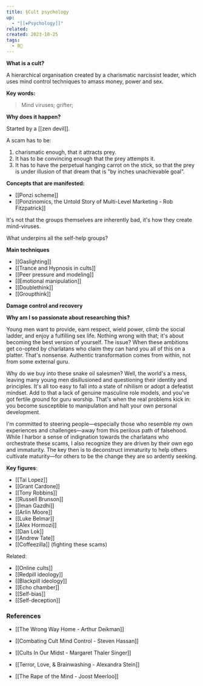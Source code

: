 ```yaml
---
title: §Cult psychology
up:
  - "[[⎈Psychology]]"
related: 
created: 2023-10-25
tags:
  - 0🌲
---
```

**What is a cult?**

A hierarchical organisation created by a charismatic narcissist leader, which uses mind control techniques to amass money, power and sex.

**Key words:** 

> Mind viruses; grifter;



**Why does it happen?**

Started by a [[zen devil]].

A scam has to be: 
1. charismatic enough, that it attracts prey. 
2. It has to be convincing enough that the prey attempts it. 
3. It has to have the perpetual hanging carrot on the stick, so that the prey is under illusion of that dream that is "by inches unachievable goal".

**Concepts that are manifested:**

- [[Ponzi scheme]]
- [[Ponzinomics, the Untold Story of Multi-Level Marketing - Rob Fitzpatrick]]

It's not that the groups themselves are inherently bad, it's how they create mind-viruses.

What underpins all the self-help groups?

**Main techniques**

- [[Gaslighting]]
- [[Trance and Hypnosis in cults]]
- [[Peer pressure and modeling]]
- [[Emotional manipulation]]
- [[Doublethink]]
- [[Groupthink]]

**Damage control and recovery**


**Why am I so passionate about researching this?**

Young men want to provide, earn respect, wield power, climb the social ladder, and enjoy a fulfilling sex life. Nothing wrong with that; it's about becoming the best version of yourself. The issue? When these ambitions get co-opted by charlatans who claim they can hand you all of this on a platter. That's nonsense. Authentic transformation comes from within, not from some external guru.

Why do we buy into these snake oil salesmen? Well, the world's a mess, leaving many young men disillusioned and questioning their identity and principles. It's all too easy to fall into a state of nihilism or adopt a defeatist mindset. Add to that a lack of genuine masculine role models, and you've got fertile ground for guru worship. That's when the real problems kick in: you become susceptible to manipulation and halt your own personal development.

I'm committed to steering people—especially those who resemble my own experiences and challenges—away from this perilous path of falsehood. While I harbor a sense of indignation towards the charlatans who orchestrate these scams, I also recognize they are driven by their own ego and immaturity. The key then is to deconstruct immaturity to help others cultivate maturity—for others to be the change they are so ardently seeking.

**Key figures**:

- [[Tai Lopez]]
- [[Grant Cardone]]
- [[Tony Robbins]]
- [[Russell Brunson]]
- [[Iman Gazdhi]]
- [[Arlin Moore]]
- [[Luke Belmar]]
- [[Alex Hormozi]]
- [[Dan Lok]]
- [[Andrew Tate]]
- [[Coffeezilla]]  (fighting these scams)

Related: 

- [[Online cults]]
- [[Redpill ideology]]
- [[Blackpill ideology]]
- [[Echo chamber]]
- [[Self-bias]]
- [[Self-deception]]

### References

- [[The Wrong Way Home - Arthur Deikman]]

- [[Combating Cult Mind Control - Steven Hassan]]

- [[Cults In Our Midst - Margaret Thaler Singer]]

- [[Terror, Love, & Brainwashing - Alexandra Stein]]

- [[The Rape of the Mind - Joost Meerloo]]

